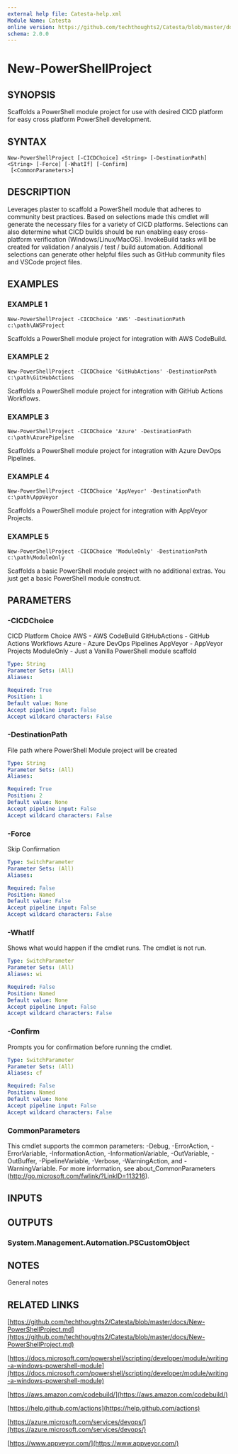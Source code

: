 ```yaml
---
external help file: Catesta-help.xml
Module Name: Catesta
online version: https://github.com/techthoughts2/Catesta/blob/master/docs/New-PowerShellProject.md
schema: 2.0.0
---
```


# New-PowerShellProject

## SYNOPSIS
Scaffolds a PowerShell module project for use with desired CICD platform for easy cross platform PowerShell development.

## SYNTAX

```
New-PowerShellProject [-CICDChoice] <String> [-DestinationPath] <String> [-Force] [-WhatIf] [-Confirm]
 [<CommonParameters>]
```

## DESCRIPTION
Leverages plaster to scaffold a PowerShell module that adheres to community best practices.
Based on selections made this cmdlet will generate the necessary files for a variety of CICD platforms.
Selections can also determine what CICD builds should be run enabling easy cross-platform verification (Windows/Linux/MacOS).
InvokeBuild tasks will be created for validation / analysis / test / build automation.
Additional selections can generate other helpful files such as GitHub community files and VSCode project files.

## EXAMPLES

### EXAMPLE 1
```
New-PowerShellProject -CICDChoice 'AWS' -DestinationPath c:\path\AWSProject
```

Scaffolds a PowerShell module project for integration with AWS CodeBuild.

### EXAMPLE 2
```
New-PowerShellProject -CICDChoice 'GitHubActions' -DestinationPath c:\path\GitHubActions
```

Scaffolds a PowerShell module project for integration with GitHub Actions Workflows.

### EXAMPLE 3
```
New-PowerShellProject -CICDChoice 'Azure' -DestinationPath c:\path\AzurePipeline
```

Scaffolds a PowerShell module project for integration with Azure DevOps Pipelines.

### EXAMPLE 4
```
New-PowerShellProject -CICDChoice 'AppVeyor' -DestinationPath c:\path\AppVeyor
```

Scaffolds a PowerShell module project for integration with AppVeyor Projects.

### EXAMPLE 5
```
New-PowerShellProject -CICDChoice 'ModuleOnly' -DestinationPath c:\path\ModuleOnly
```

Scaffolds a basic PowerShell module project with no additional extras.
You just get a basic PowerShell module construct.

## PARAMETERS

### -CICDChoice
CICD Platform Choice
AWS - AWS CodeBuild
GitHubActions - GitHub Actions Workflows
Azure - Azure DevOps Pipelines
AppVeyor - AppVeyor Projects
ModuleOnly - Just a Vanilla PowerShell module scaffold

```yaml
Type: String
Parameter Sets: (All)
Aliases:

Required: True
Position: 1
Default value: None
Accept pipeline input: False
Accept wildcard characters: False
```

### -DestinationPath
File path where PowerShell Module project will be created

```yaml
Type: String
Parameter Sets: (All)
Aliases:

Required: True
Position: 2
Default value: None
Accept pipeline input: False
Accept wildcard characters: False
```

### -Force
Skip Confirmation

```yaml
Type: SwitchParameter
Parameter Sets: (All)
Aliases:

Required: False
Position: Named
Default value: False
Accept pipeline input: False
Accept wildcard characters: False
```

### -WhatIf
Shows what would happen if the cmdlet runs.
The cmdlet is not run.

```yaml
Type: SwitchParameter
Parameter Sets: (All)
Aliases: wi

Required: False
Position: Named
Default value: None
Accept pipeline input: False
Accept wildcard characters: False
```

### -Confirm
Prompts you for confirmation before running the cmdlet.

```yaml
Type: SwitchParameter
Parameter Sets: (All)
Aliases: cf

Required: False
Position: Named
Default value: None
Accept pipeline input: False
Accept wildcard characters: False
```

### CommonParameters
This cmdlet supports the common parameters: -Debug, -ErrorAction, -ErrorVariable, -InformationAction, -InformationVariable, -OutVariable, -OutBuffer, -PipelineVariable, -Verbose, -WarningAction, and -WarningVariable.
For more information, see about_CommonParameters (http://go.microsoft.com/fwlink/?LinkID=113216).

## INPUTS

## OUTPUTS

### System.Management.Automation.PSCustomObject
## NOTES
General notes

## RELATED LINKS

[https://github.com/techthoughts2/Catesta/blob/master/docs/New-PowerShellProject.md](https://github.com/techthoughts2/Catesta/blob/master/docs/New-PowerShellProject.md)

[https://docs.microsoft.com/powershell/scripting/developer/module/writing-a-windows-powershell-module](https://docs.microsoft.com/powershell/scripting/developer/module/writing-a-windows-powershell-module)

[https://aws.amazon.com/codebuild/](https://aws.amazon.com/codebuild/)

[https://help.github.com/actions](https://help.github.com/actions)

[https://azure.microsoft.com/services/devops/](https://azure.microsoft.com/services/devops/)

[https://www.appveyor.com/](https://www.appveyor.com/)

